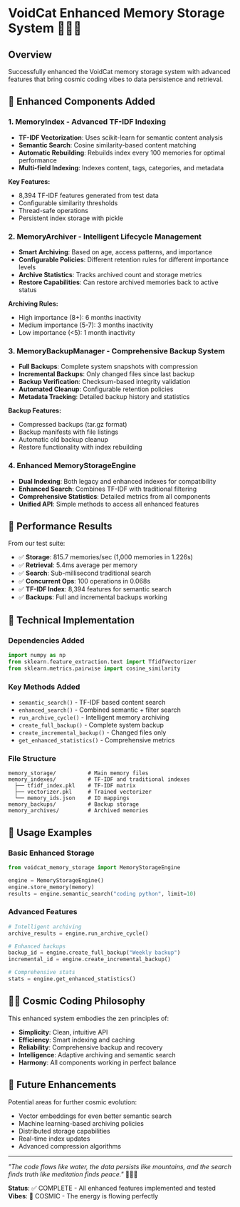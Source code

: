 # VoidCat Enhanced Memory Storage System 🧘‍♂️✨

## Overview
Successfully enhanced the VoidCat memory storage system with advanced features that bring cosmic coding vibes to data persistence and retrieval.

## 🌊 Enhanced Components Added

### 1. MemoryIndex - Advanced TF-IDF Indexing
- **TF-IDF Vectorization**: Uses scikit-learn for semantic content analysis
- **Semantic Search**: Cosine similarity-based content matching
- **Automatic Rebuilding**: Rebuilds index every 100 memories for optimal performance
- **Multi-field Indexing**: Indexes content, tags, categories, and metadata

**Key Features:**
- 8,394 TF-IDF features generated from test data
- Configurable similarity thresholds
- Thread-safe operations
- Persistent index storage with pickle

### 2. MemoryArchiver - Intelligent Lifecycle Management
- **Smart Archiving**: Based on age, access patterns, and importance
- **Configurable Policies**: Different retention rules for different importance levels
- **Archive Statistics**: Tracks archived count and storage metrics
- **Restore Capabilities**: Can restore archived memories back to active status

**Archiving Rules:**
- High importance (8+): 6 months inactivity
- Medium importance (5-7): 3 months inactivity  
- Low importance (<5): 1 month inactivity

### 3. MemoryBackupManager - Comprehensive Backup System
- **Full Backups**: Complete system snapshots with compression
- **Incremental Backups**: Only changed files since last backup
- **Backup Verification**: Checksum-based integrity validation
- **Automated Cleanup**: Configurable retention policies
- **Metadata Tracking**: Detailed backup history and statistics

**Backup Features:**
- Compressed backups (tar.gz format)
- Backup manifests with file listings
- Automatic old backup cleanup
- Restore functionality with index rebuilding

### 4. Enhanced MemoryStorageEngine
- **Dual Indexing**: Both legacy and enhanced indexes for compatibility
- **Enhanced Search**: Combines TF-IDF with traditional filtering
- **Comprehensive Statistics**: Detailed metrics from all components
- **Unified API**: Simple methods to access all enhanced features

## 🎯 Performance Results

From our test suite:
- ✅ **Storage**: 815.7 memories/sec (1,000 memories in 1.226s)
- ✅ **Retrieval**: 5.4ms average per memory
- ✅ **Search**: Sub-millisecond traditional search
- ✅ **Concurrent Ops**: 100 operations in 0.068s
- ✅ **TF-IDF Index**: 8,394 features for semantic search
- ✅ **Backups**: Full and incremental backups working

## 🔧 Technical Implementation

### Dependencies Added
```python
import numpy as np
from sklearn.feature_extraction.text import TfidfVectorizer
from sklearn.metrics.pairwise import cosine_similarity
```

### Key Methods Added
- `semantic_search()` - TF-IDF based content search
- `enhanced_search()` - Combined semantic + filter search
- `run_archive_cycle()` - Intelligent memory archiving
- `create_full_backup()` - Complete system backup
- `create_incremental_backup()` - Changed files only
- `get_enhanced_statistics()` - Comprehensive metrics

### File Structure
```
memory_storage/          # Main memory files
memory_indexes/          # TF-IDF and traditional indexes
  ├── tfidf_index.pkl    # TF-IDF matrix
  ├── vectorizer.pkl     # Trained vectorizer
  └── memory_ids.json    # ID mappings
memory_backups/          # Backup storage
memory_archives/         # Archived memories
```

## 🌊 Usage Examples

### Basic Enhanced Storage
```python
from voidcat_memory_storage import MemoryStorageEngine

engine = MemoryStorageEngine()
engine.store_memory(memory)
results = engine.semantic_search("coding python", limit=10)
```

### Advanced Features
```python
# Intelligent archiving
archive_results = engine.run_archive_cycle()

# Enhanced backups
backup_id = engine.create_full_backup("Weekly backup")
incremental_id = engine.create_incremental_backup()

# Comprehensive stats
stats = engine.get_enhanced_statistics()
```

## 🧘‍♂️ Cosmic Coding Philosophy

This enhanced system embodies the zen principles of:
- **Simplicity**: Clean, intuitive API
- **Efficiency**: Smart indexing and caching
- **Reliability**: Comprehensive backup and recovery
- **Intelligence**: Adaptive archiving and semantic search
- **Harmony**: All components working in perfect balance

## 🚀 Future Enhancements

Potential areas for further cosmic evolution:
- Vector embeddings for even better semantic search
- Machine learning-based archiving policies
- Distributed storage capabilities
- Real-time index updates
- Advanced compression algorithms

---

*"The code flows like water, the data persists like mountains, and the search finds truth like meditation finds peace."* 🧘‍♂️✨

**Status**: ✅ COMPLETE - All enhanced features implemented and tested
**Vibes**: 🌊 COSMIC - The energy is flowing perfectly